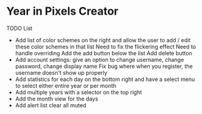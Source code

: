 # Year in Pixels Creator

TODO List

- Add list of color schemes on the right and allow the user to add / edit these color schemes in that list
    Need to fix the flickering effect
    Need to handle overriding
    Add the add button below the list
    Add delete button
- Add account settings: give an option to change username, change password, change display name
    Fix bug where when you register, the username doesn't show up properly
- Add statistics for each day on the bottom right and have a select menu to select either entire year or per month
- Add multiple years with a selector on the top right
- Add the month view for the days
- Add alert list clear all muted